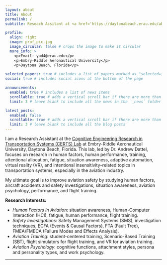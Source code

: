 ```yaml
---
layout: about
title: About
permalink: /
subtitle: Reseach Assitant at <a href='https://daytonabeach.erau.edu/about/labs/cognitive-engineering-research'>Cognitive Engineering Research in Transportation Systems (CERTS) Lab</a>.

profile:
  align: right
  image: prof_pic.jpg
  image_circular: false # crops the image to make it circular
  more_info: >
    <p>Email: yud4@erau.edu</p>
    <p>Embry-Riddle Aeronautical University</p>
    <p>Daytona Beach, Florida</p>

selected_papers: true # includes a list of papers marked as "selected={true}"
social: true # includes social icons at the bottom of the page

announcements:
  enabled: true # includes a list of news items
  scrollable: true # adds a vertical scroll bar if there are more than 3 news items
  limit: 3 # leave blank to include all the news in the `_news` folder

latest_posts:
  enabled: false
  scrollable: true # adds a vertical scroll bar if there are more than 3 new posts items
  limit: 3 # leave blank to include all the blog posts
---
```


I am a Research Assistant at the [Cognitive Engineering Research in Transportation Systems (CERTS) Lab](https://daytonabeach.erau.edu/about/labs/cognitive-engineering-research) at Embry-Riddle Aeronautical University, Daytona Beach, Florida. This lab, led by Dr. Andrew Dattel, focuses on research in human factors, human performance, training, attentional allocation, fatigue, situation awareness, adaptive automation, virtual reality (VR), and intentional insensitivity–related topics in transportation systems, especially in the aviation industry.

My ultimate goal is to improve aviation safety by studying human factors, aircraft accidents and safety investigations, situation awareness, aviation psychology, performance, and flight training.

**Research Interests:**

- _Human Factors in Aviation_: situation awareness, Human-Computer Interaction (HCI), fatigue, human performance, flight training.
- _Safety Investigations_: Safety Management Systems (SMS), investigation techniques, ECFA (Events & Causal Factors), FTA (Fault Tree), FMEA/FMECA (Failure Modes and Effects Analysis).
- _Aviation Training_: student-centered training, Scenario-Based Training (SBT), flight simulators for flight training, and VR for aviation training.
- _Aviation Psychology_: cognitive functions, attachment styles, persona and personality types, and work psychology.

---
